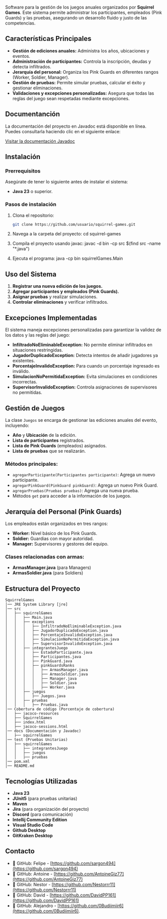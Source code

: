 Software para la gestión de los juegos anuales organizados por **Squirrel Games**. Este sistema permite administrar los participantes, empleados (Pink Guards) y las pruebas, asegurando un desarrollo fluido y justo de las competencias.

## **Características Principales**

- **Gestión de ediciones anuales:** Administra los años, ubicaciones y eventos.
- **Administración de participantes:** Controla la inscripción, deudas y detecta infiltrados.
- **Jerarquía del personal:** Organiza los Pink Guards en diferentes rangos (Worker, Soldier, Manager).
- **Gestión de pruebas:** Permite simular pruebas, calcular el éxito y gestionar eliminaciones.
- **Validaciones y excepciones personalizadas:** Asegura que todas las reglas del juego sean respetadas mediante excepciones.

## **Documentanción**
La documentación del proyecto en Javadoc está disponible en línea. Puedes consultarla haciendo clic en el siguiente enlace:

[Visitar la documentación Javadoc](https://antoinegiz77.github.io/SquirrelGames/)

## **Instalación**

### Prerrequisitos

Asegúrate de tener lo siguiente antes de instalar el sistema:

- **Java 23** o superior.

### Pasos de instalación

1. Clona el repositorio:
   ```bash
   git clone https://github.com/usuario/squirrel-games.git
   ```
2. Navega a la carpeta del proyecto:
   cd squirrel-games

3. Compila el proyecto usando javac:
   javac -d bin -cp src $(find src -name "*.java")

4. Ejecuta el programa:
   java -cp bin squirrelGames.Main

## **Uso del Sistema**

1. **Registrar una nueva edición de los juegos.**
2. **Agregar participantes y empleados (Pink Guards).**
3. **Asignar pruebas** y realizar simulaciones.
4. **Controlar eliminaciones** y verificar infiltrados.

## **Excepciones Implementadas**

El sistema maneja excepciones personalizadas para garantizar la validez de los datos y las reglas del juego:

- **InfiltradoNoEliminableException:** No permite eliminar infiltrados en situaciones restringidas.
- **JugadorDuplicadoException:** Detecta intentos de añadir jugadores ya existentes.
- **PorcentajeInvalidoException:** Para cuando un porcentaje ingresado es inválido.
- **SimulacionNoPermitidaException:** Evita simulaciones en condiciones incorrectas.
- **SupervisorInvalidoException:** Controla asignaciones de supervisores no permitidas.

## **Gestión de Juegos**

La clase `Juegos` se encarga de gestionar las ediciones anuales del evento, incluyendo:

- **Año** y **Ubicación** de la edición.
- **Lista de participantes** registrados.
- **Lista de Pink Guards** (empleados) asignados.
- **Lista de pruebas** que se realizarán.

### Métodos principales:

- `agregarParticipante(Participantes participante)`: Agrega un nuevo participante.
- `agregarPinkGuard(PinkGuard pinkGuard)`: Agrega un nuevo Pink Guard.
- `agregarPruebas(Pruebas pruebas)`: Agrega una nueva prueba.
- Métodos `get` para acceder a la información de los juegos.

## **Jerarquía del Personal (Pink Guards)**

Los empleados están organizados en tres rangos:

- **Worker:** Nivel básico de los Pink Guards.
- **Soldier:** Guardias con mayor autoridad.
- **Manager:** Supervisores y gestores del equipo.

### Clases relacionadas con armas:

- **ArmasManager.java** (para Managers)
- **ArmasSoldier.java** (para Soldiers)

## **Estructura del Proyecto**

```
SquirrelGames
│── JRE System Library [jre]
│── src
│   ├── squirrelGames
│   │   ├── Main.java
│   │   ├── exceptions
│   │   │   ├── InfiltradoNoEliminableException.java
│   │   │   ├── JugadorDuplicadoException.java
│   │   │   ├── PorcentajeInvalidoException.java
│   │   │   ├── SimulacionNoPermitidaException.java
│   │   │   ├── SupervisorInvalidoException.java
│   │   ├── integrantesJuego
│   │   │   ├── EstadoParticipante.java
│   │   │   ├── Participantes.java
│   │   │   ├── PinkGuard.java
│   │   │   ├── pinkGuardsRanks
│   │   │   │   ├── ArmasManager.java
│   │   │   │   ├── ArmasSoldier.java
│   │   │   │   ├── Manager.java
│   │   │   │   ├── Soldier.java
│   │   │   │   ├── Worker.java
│   │   ├── juegos
│   │   │   ├── Juegos.java
│   │   ├── pruebas
│   │   │   ├── Pruebas.java
│── Cobertura de código (Porcentaje de cobertura)
│   ├── jacoco-resources
│   ├── SquirrelGames
│   ├── index.html
│   ├── jacoco-sessions.html
│── docs (Documentación y Javadoc)
│   ├── squirrelGames
│── test (Pruebas Unitarias)
│   ├── squirrelGames
│   │   ├── integrantesJuego
│   │   ├── juegos
│   │   ├── pruebas
│── pom.xml
│── README.md

```

## **Tecnologías Utilizadas**

- **Java 23**
- **JUnit5** (para pruebas unitarias)
- **Maven**
- **Jira** (para organización del proyecto)
- **Discord** (para comunicación)
- **Intellij Community Edition**
- **Visual Studio Code**
- **Github Desktop**
- **GitKraken Desktop**

## **Contacto**

- 💙 GitHub: Felipe - [https://github.com/sargon494](https://github.com/sargon494)
- 💙 GitHub: Antoine - [https://github.com/AntoineGiz77](https://github.com/AntoineGiz77)
- 💙 GitHub: Nestor - [https://github.com/Nestorrr11](https://github.com/Nestorrr11)
- 💙 GitHub: David - [https://github.com/DavidPP161](https://github.com/DavidPP161)
- 💙 GitHub: Alejandro - [https://github.com/0Budiimiir6](https://github.com/0Budiimiir6).
